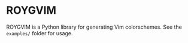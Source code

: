# ROYGVIM

ROYGVIM is a Python library for generating Vim colorschemes. See the
`examples/` folder for usage.
